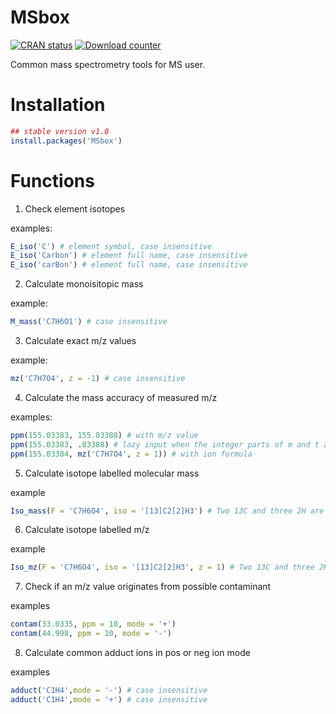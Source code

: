 # MSbox

[![CRAN status](http://www.r-pkg.org/badges/version/MSbox)](https://cran.r-project.org/package=MSbox) [![Download counter](http://cranlogs.r-pkg.org/badges/MSbox)](https://cran.r-project.org/package=MSbox)

Common mass spectrometry tools for MS user.

# Installation 

```r
## stable version v1.0
install.packages('MSbox')
```

# Functions

1. Check element isotopes

examples:

```r
E_iso('C') # element symbol, case insensitive
E_iso('Carbon') # element full name, case insensitive
E_iso('carBon') # element full name, case insensitive
```

2. Calculate monoisitopic mass

example:

```r
M_mass('C7H6O1') # case insensitive
```

3. Calculate exact m/z values

example:

```r
mz('C7H7O4', z = -1) # case insensitive
```

4. Calculate the mass accuracy of measured m/z

examples:

```r
ppm(155.03383, 155.03388) # with m/z value
ppm(155.03383, .03388) # lazy input when the integer parts of m and t are the same
ppm(155.03384, mz('C7H7O4', z = 1)) # with ion formula
```

5. Calculate isotope labelled molecular mass

example

```r
Iso_mass(F = 'C7H6O4', iso = '[13]C2[2]H3') # Two 13C and three 2H are labled. Case insensitive.
```

6. Calculate isotope labelled m/z

example

```r
Iso_mz(F = 'C7H6O4', iso = '[13]C2[2]H3', z = 1) # Two 13C and three 2H are labled. Case insensitive.
```

7. Check if an m/z value originates from possible contaminant

examples

```r
contam(33.0335, ppm = 10, mode = '+')
contam(44.998, ppm = 10, mode = '-')
```

8. Calculate common adduct ions in pos or neg ion mode

examples

```r
adduct('C1H4',mode = '-') # case insensitive
adduct('C1H4',mode = '+') # case insensitive
```
